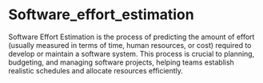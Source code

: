 # Software_effort_estimation
Software Effort Estimation is the process of predicting the amount of effort (usually measured in terms of time, human resources, or cost) required to develop or maintain a software system. This process is crucial to planning, budgeting, and managing software projects, helping teams establish realistic schedules and allocate resources efficiently.
